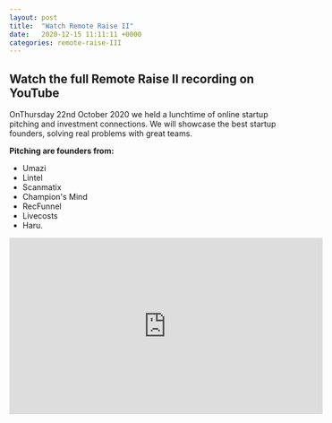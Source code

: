 ```yaml
---
layout: post
title:  "Watch Remote Raise II"
date:   2020-12-15 11:11:11 +0000
categories: remote-raise-III
---
```


<h2>Watch the full Remote Raise II recording on YouTube</h2>


<p>OnThursday 22nd October 2020 we held a lunchtime of online startup pitching and investment connections. We will showcase the best startup founders, solving real problems with great teams.</p>

<strong>Pitching are founders from:</strong>

<ul>
<li>Umazi</li>
<li>Lintel</li>
<li>Scanmatix</li>
<li>Champion's Mind</li>
<li>RecFunnel</li>
<li>Livecosts</li>
<li>Haru.</li>
</ul>

<iframe width="560" height="315" src="https://www.youtube.com/embed/w9-wtPOL4N8" frameborder="0" allow="accelerometer; autoplay; clipboard-write; encrypted-media; gyroscope; picture-in-picture" allowfullscreen></iframe>




